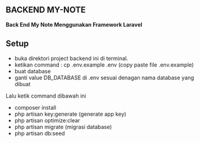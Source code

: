## BACKEND MY-NOTE
<p><b>
Back End My Note Menggunakan Framework Laravel
</b></p>

## Setup
- buka direktori project backend ini di terminal.
- ketikan command : cp .env.example .env (copy paste file .env.example)
- buat database 
- ganti value DB_DATABASE di .env sesuai denagan nama database yang dibuat 

Lalu ketik command dibawah ini
- composer install
- php artisan key:generate (generate app key)
- php artisan optimize:clear 
- php artisan migrate (migrasi database)
- php artisan db:seed 
